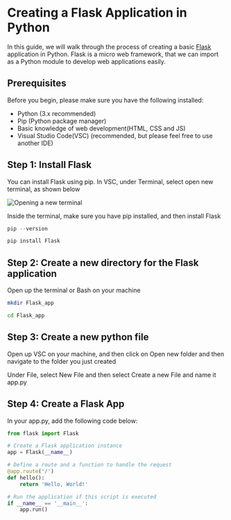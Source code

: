 # Creating a Flask Application in Python

In this guide, we will walk through the process of creating a basic [Flask](https://flask.palletsprojects.com/en/2.3.x/) application in Python. Flask is a micro web framework, that we can import as a Python module to develop web applications easily.

## Prerequisites

Before you begin, please make sure you have the following installed:

- Python (3.x recommended)
- Pip (Python package manager)
- Basic knowledge of web development(HTML, CSS and JS)
- Visual Studio Code(VSC) (recommended, but please feel free to use another IDE)

## Step 1: Install Flask

You can install Flask using pip. In VSC, under Terminal, select open new terminal, as shown below

![Opening a new terminal](https://ibb.co/vsrPQd7)

Inside the terminal, make sure you have pip installed, and then install Flask
```python
pip --version

pip install Flask
```

## Step 2: Create a new directory for the Flask application

Open up the terminal or Bash on your machine

```bash
mkdir Flask_app

cd Flask_app
```

## Step 3: Create a new python file

Open up VSC on your machine, and then click on Open new folder and then navigate to the folder you just created

Under File, select New File and then select Create a new File and name it app.py

## Step 4: Create a Flask App

In your app.py, add the following code below:

```python
from flask import Flask

# Create a Flask application instance
app = Flask(__name__)

# Define a route and a function to handle the request
@app.route('/')
def hello():
    return 'Hello, World!'

# Run the application if this script is executed
if __name__ == '__main__':
    app.run()
```






